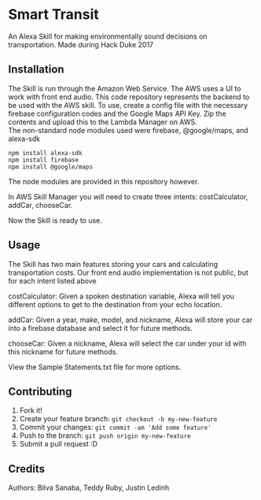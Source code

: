 # Smart Transit

An Alexa Skill for making environmentally sound decisions on transportation.
Made during Hack Duke 2017

## Installation

The Skill is run through the Amazon Web Service. The AWS uses a UI to work with front end audio. This code repository represents the backend to be used with the AWS skill. To use, create a config file with the necessary firebase configuration codes and the Google Maps API Key. Zip the contents and upload this to the Lambda Manager on AWS.  
The non-standard node modules used were firebase, @google/maps, and alexa-sdk

  ```
  npm install alexa-sdk
  npm install firebase
  npm install @google/maps
```
The node modules are provided in this repository however. 

In AWS Skill Manager you will need to create three intents: costCalculator, addCar, chooseCar. 

Now the Skill is ready to use. 

## Usage
The Skill has two main features storing your cars and calculating transportation costs.
Our front end audio implementation is not public, but for each intent listed above

costCalculator: Given a spoken destination variable, Alexa will tell you different options to get to the destination from your echo location. 

addCar: Given a year, make, model, and nickname, Alexa will store your car into a firebase database and select it for future methods.

chooseCar: Given a nickname, Alexa will select the car under your id with this nickname for future methods. 

View the Sample Statements.txt file for more options. 

## Contributing

1. Fork it!
2. Create your feature branch: `git checkout -b my-new-feature`
3. Commit your changes: `git commit -am 'Add some feature'`
4. Push to the branch: `git push origin my-new-feature`
5. Submit a pull request :D

## Credits
Authors: Bilva Sanaba, Teddy Ruby, Justin Ledinh
